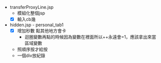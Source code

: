- transferProxyLine.jsp
  - 模組化整個jsp 
  - [x] 輸入cb幾
- hidden.jsp - personal_tab1
  - [x]  增加秒數 點其他地方會卡
     - 迴圈變數再點的時候因為變數在裡面所以++永遠會=1，應該拿出來當區域變數
  - 照順序按才給按 
  - 一個div放紀錄